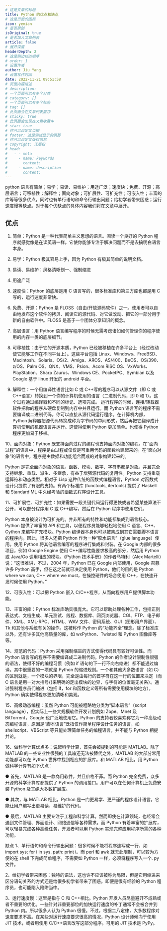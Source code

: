 ```yaml
---
# 这是文章的标题
title: Python 的优点和缺点
# 这是页面的图标
icon: yemian
# 是否原创
isOriginal: true
# 是否加入文章列表
article: false
# 展开深度
headerDepth: 2
# 这是侧边栏的顺序
# order: 1
# 设置作者
author: Jiu Yang
# 设置写作时间
date: 2022-11-21 09:51:58
# 页面内容描述
# description: 
# 一个页面可以有多个分类
# category: []
# 一个页面可以有多个标签
# tag: []
# 此页面会在文章列表置顶
# sticky: true
# 此页面会出现在文章收藏中
# star: true
# 你可以自定义页脚
# footer: 这是测试显示的页脚
# 你可以自定义版权信息
# copyright: 无版权
# head:
#   - - meta
#     - name: keywords
#       content: 
#     - name: description
#       content: 
---
```


python 语言有简单；易学；易读、易维护；用途广泛；速度快；免费、开源；高层语言；可移植性；解释性；面向对象；可扩展性、可扩充性；可嵌入性；丰富的库等等很多优点，同时也有单行语句和命令行输出问题；给初学者带来困惑；运行速度慢等缺点。对于每个优缺点的具体内容我们将在文章中展开。

## 优点

1. 简单：Python 是一种代表简单主义思想的语言。阅读一个良好的 Python 程序就感觉像是在读英语一样。它使你能够专注于解决问题而不是去搞明白语言本身。

2. 易学：Python 极其容易上手，因为 Python 有极其简单的说明文档。

3. 易读、易维护：风格清晰划一、强制缩进

4. 用途广泛

5. 速度快：Python 的底层是用 C 语言写的，很多标准库和第三方库也都是用 C 写的，运行速度非常快。

6. 免费、开源：Python 是 FLOSS（自由/开放源码软件）之一。使用者可以自由地发布这个软件的拷贝、阅读它的源代码、对它做改动、把它的一部分用于新的自由软件中。FLOSS 是基于一个团体分享知识的概念。

7. 高层语言：用 Python 语言编写程序的时候无需考虑诸如如何管理你的程序使用的内存一类的底层细节。

8. 可移植性：由于它的开源本质，Python 已经被移植在许多平台上（经过改动使它能够工作在不同平台上）。这些平台包括 Linux、Windows、FreeBSD、Macintosh、Solaris、OS/2、Amiga、AROS、AS/400、BeOS、OS/390、z/OS、Palm OS、QNX、VMS、Psion、Acom RISC OS、VxWorks、PlayStation、Sharp Zaurus、Windows CE、PocketPC、Symbian 以及 Google 基于 linux 开发的 android 平台。

9. 解释性：一个用编译性语言比如 C 或 C++写的程序可以从源文件（即 C 或 C++语言）转换到一个你的计算机使用的语言（二进制代码，即 0 和 1）。这个过程通过编译器和不同的标记、选项完成。
运行程序的时候，连接/转载器软件把你的程序从硬盘复制到内存中并且运行。而 Python 语言写的程序不需要编译成二进制代码。你可以直接从源代码运行程序。在计算机内部，Python 解释器把源代码转换成称为字节码的中间形式，然后再把它翻译成计算机使用的机器语言并运行。这使得使用 Python 更加简单。也使得 Python 程序更加易于移植。

10、面向对象：Python 既支持面向过程的编程也支持面向对象的编程。在“面向过程”的语言中，程序是由过程或仅仅是可重用代码的函数构建起来的。在“面向对象”的语言中，程序是由数据和功能组合而成的对象构建起来的。

Python 是完全面向对象的语言。函数、模块、数字、字符串都是对象。并且完全支持继承、重载、派生、多继承，有益于增强源代码的复用性。Python 支持重载运算符和动态类型。相对于 Lisp 这种传统的函数式编程语言，Python 对函数式设计只提供了有限的支持。有两个标准库 (functools, itertools) 提供了 Haskell 和 Standard ML 中久经考验的函数式程序设计工具。

11、可扩展性、可扩充性：如果需要一段关键代码运行得更快或者希望某些算法不公开，可以部分程序用 C 或 C++编写，然后在 Python 程序中使用它们。

Python 本身被设计为可扩充的。并非所有的特性和功能都集成到语言核心。Python 提供了丰富的 API 和工具，以便程序员能够轻松地使用 C 语言、C++、Cython 来编写扩充模块。Python 编译器本身也可以被集成到其它需要脚本语言的程序内。因此，很多人还把 Python 作为一种“胶水语言”（glue language）使用。使用 Python 将其他语言编写的程序进行集成和封装。在 Google 内部的很多项目，例如 Google Engine 使用 C++编写性能要求极高的部分，然后用 Python 或 Java/Go 调用相应的模块。《Python 技术手册》的作者马特利（Alex Martelli）说：“这很难讲，不过，2004 年，Python 已在 Google 内部使用，Google 召募许多 Python 高手，但在这之前就已决定使用 Python，他们的目的是 Python where we can, C++ where we must，在操控硬件的场合使用 C++，在快速开发时候使用 Python。”

12、可嵌入性：可以把 Python 嵌入 C/C++程序，从而向程序用户提供脚本功能。

13、丰富的库：Python 标准库确实很庞大。它可以帮助处理各种工作，包括正则表达式、文档生成、单元测试、线程、数据库、网页浏览器、CGI、FTP、电子邮件、XML、XML-RPC、HTML、WAV 文件、密码系统、GUI（图形用户界面）、Tk 和其他与系统有关的操作。这被称作 Python 的“功能齐全”理念。除了标准库以外，还有许多其他高质量的库，如 wxPython、Twisted 和 Python 图像库等等。

14、规范的代码：Python 采用强制缩进的方式使得代码具有较好可读性。而 Python 语言写的程序不需要编译成二进制代码。Python 的作者设计限制性很强的语法，使得不好的编程习惯（例如 if 语句的下一行不向右缩进）都不能通过编译。其中很重要的一项就是 Python 的缩进规则。一个和其他大多数语言（如 C）的区别就是，一个模块的界限，完全是由每行的首字符在这一行的位置来决定（而 C 语言是用一对大括号{}来明确的定出模块的边界，与字符的位置毫无关系）。通过强制程序员们缩进（包括 if，for 和函数定义等所有需要使用模块的地方），Python 确实使得程序更加清晰和美观。

15、高级动态编程：虽然 Python 可能被粗略地分类为“脚本语言”（script language），但实际上一些大规模软件开发计划例如 Zope、Mnet 及 BitTorrent，Google 也广泛地使用它。Python 的支持者较喜欢称它为一种高级动态编程语言，原因是“脚本语言”泛指仅作简单程序设计任务的语言，如 shellscript、VBScript 等只能处理简单任务的编程语言，并不能与 Python 相提并论。

16、做科学计算优点多：说起科学计算，首先会被提到的可能是 MATLAB。除了 MATLAB 的一些专业性很强的工具箱还无法被替代之外，MATLAB 的大部分常用功能都可以在 Python 世界中找到相应的扩展库。和 MATLAB 相比，用 Python 做科学计算有如下优点：

● 首先，MATLAB 是一款商用软件，并且价格不菲。而 Python 完全免费，众多开源的科学计算库都提供了 Python 的调用接口。用户可以在任何计算机上免费安装 Python 及其绝大多数扩展库。

● 其次，与 MATLAB 相比，Python 是一门更易学、更严谨的程序设计语言。它能让用户编写出更易读、易维护的代码。

● 最后，MATLAB 主要专注于工程和科学计算。然而即使在计算领域，也经常会遇到文件管理、界面设计、网络通信等各种需求。而 Python 有着丰富的扩展库，可以轻易完成各种高级任务，开发者可以用 Python 实现完整应用程序所需的各种功能。

缺点
1、单行语句和命令行输出问题：很多时候不能将程序连写成一行，如 import sys; for i in sys. path: print i。而 perl 和 awk 就无此限制，可以较为方便的在 shell 下完成简单程序，不需要如 Python 一样，必须将程序写入一个. py 文件。

2、给初学者带来困惑：独特的语法，这也许不应该被称为局限，但是它用缩进来区分语句关系的方式还是给很多初学者带来了困惑。即便是很有经验的 Python 程序员，也可能陷入陷阱当中。

3、运行速度慢：这里是指与 C 和 C++相比。Python 开发人员尽量避开不成熟或者不重要的优化。一些针对非重要部位的加快运行速度的补丁通常不会被合并到 Python 内。所以很多人认为 Python 很慢。不过，根据二八定律，大多数程序对速度要求不高。在某些对运行速度要求很高的情况，Python 设计师倾向于使用 JIT 技术，或者用使用 C/C++语言改写这部分程序。可用的 JIT 技术是 PyPy。
